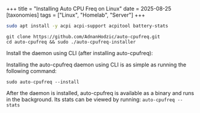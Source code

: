 +++
title = "Installing Auto CPU Freq on Linux"
date = 2025-08-25
[taxonomies]
tags = ["Linux", "Homelab", "Server"]
+++
```sh
sudo apt install -y acpi acpi-support acpitool battery-stats
```
```
git clone https://github.com/AdnanHodzic/auto-cpufreq.git
cd auto-cpufreq && sudo ./auto-cpufreq-installer
```

Install the daemon using CLI (after installing auto-cpufreq):

Installing the auto-cpufreq daemon using CLI is as simple as running the following command:

```
sudo auto-cpufreq --install
```
After the daemon is installed, auto-cpufreq is available as a binary and runs in the background. Its stats can be viewed by running: `auto-cpufreq --stats`
